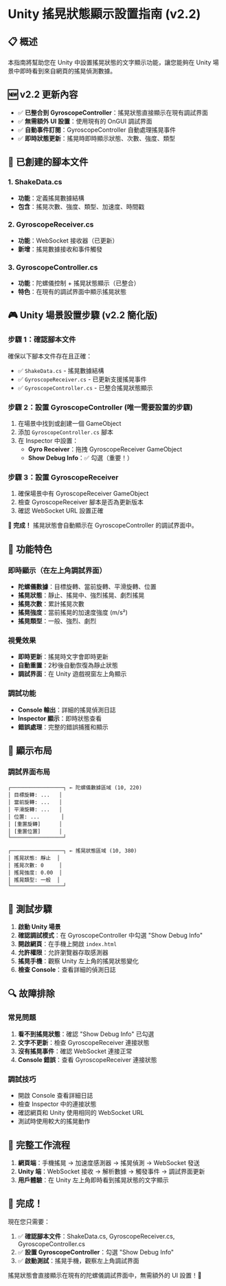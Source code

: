 # Unity 搖晃狀態顯示設置指南 (v2.2)

## 📋 概述
本指南將幫助您在 Unity 中設置搖晃狀態的文字顯示功能，讓您能夠在 Unity 場景中即時看到來自網頁的搖晃偵測數據。

## 🆕 v2.2 更新內容
- ✅ **已整合到 GyroscopeController**：搖晃狀態直接顯示在現有調試界面
- ✅ **無需額外 UI 設置**：使用現有的 OnGUI 調試界面
- ✅ **自動事件訂閱**：GyroscopeController 自動處理搖晃事件
- ✅ **即時狀態更新**：搖晃時即時顯示狀態、次數、強度、類型

## 🔧 已創建的腳本文件

### 1. ShakeData.cs
- **功能**：定義搖晃數據結構
- **包含**：搖晃次數、強度、類型、加速度、時間戳

### 2. GyroscopeReceiver.cs
- **功能**：WebSocket 接收器（已更新）
- **新增**：搖晃數據接收和事件觸發

### 3. GyroscopeController.cs
- **功能**：陀螺儀控制 + 搖晃狀態顯示（已整合）
- **特色**：在現有的調試界面中顯示搖晃狀態

## 🎮 Unity 場景設置步驟 (v2.2 簡化版)

### 步驟 1：確認腳本文件
確保以下腳本文件存在且正確：
- ✅ `ShakeData.cs` - 搖晃數據結構
- ✅ `GyroscopeReceiver.cs` - 已更新支援搖晃事件
- ✅ `GyroscopeController.cs` - 已整合搖晃狀態顯示

### 步驟 2：設置 GyroscopeController (唯一需要設置的步驟)
1. 在場景中找到或創建一個 GameObject
2. 添加 `GyroscopeController.cs` 腳本
3. 在 Inspector 中設置：
   - **Gyro Receiver**：拖拽 GyroscopeReceiver GameObject
   - **Show Debug Info**：✅ 勾選（重要！）

### 步驟 3：設置 GyroscopeReceiver
1. 確保場景中有 GyroscopeReceiver GameObject
2. 檢查 GyroscopeReceiver 腳本是否為更新版本
3. 確認 WebSocket URL 設置正確

**🎉 完成！** 搖晃狀態會自動顯示在 GyroscopeController 的調試界面中。

## 🎯 功能特色

### 即時顯示（在左上角調試界面）
- **陀螺儀數據**：目標旋轉、當前旋轉、平滑旋轉、位置
- **搖晃狀態**：靜止、搖晃中、強烈搖晃、劇烈搖晃
- **搖晃次數**：累計搖晃次數
- **搖晃強度**：當前搖晃的加速度強度 (m/s²)
- **搖晃類型**：一般、強烈、劇烈

### 視覺效果
- **即時更新**：搖晃時文字會即時更新
- **自動重置**：2秒後自動恢復為靜止狀態
- **調試界面**：在 Unity 遊戲視窗左上角顯示

### 調試功能
- **Console 輸出**：詳細的搖晃偵測日誌
- **Inspector 顯示**：即時狀態查看
- **錯誤處理**：完整的錯誤捕獲和顯示

## 🎨 顯示布局

### 調試界面布局
```
┌─────────────────┐ ← 陀螺儀數據區域 (10, 220)
│ 目標旋轉: ...   │
│ 當前旋轉: ...   │
│ 平滑旋轉: ...   │
│ 位置: ...       │
│ [重置旋轉]      │
│ [重置位置]      │
└─────────────────┘

┌─────────────────┐ ← 搖晃狀態區域 (10, 380)
│ 搖晃狀態: 靜止  │
│ 搖晃次數: 0     │
│ 搖晃強度: 0.00  │
│ 搖晃類型: 一般  │
└─────────────────┘
```

## 🚀 測試步驟

1. **啟動 Unity 場景**
2. **確認調試模式**：在 GyroscopeController 中勾選 "Show Debug Info"
3. **開啟網頁**：在手機上開啟 `index.html`
4. **允許權限**：允許瀏覽器存取感測器
5. **搖晃手機**：觀察 Unity 左上角的搖晃狀態變化
6. **檢查 Console**：查看詳細的偵測日誌

## 🔍 故障排除

### 常見問題
1. **看不到搖晃狀態**：確認 "Show Debug Info" 已勾選
2. **文字不更新**：檢查 GyroscopeReceiver 連接狀態
3. **沒有搖晃事件**：確認 WebSocket 連接正常
4. **Console 錯誤**：查看 GyroscopeReceiver 連接狀態

### 調試技巧
- 開啟 Console 查看詳細日誌
- 檢查 Inspector 中的連接狀態
- 確認網頁和 Unity 使用相同的 WebSocket URL
- 測試時使用較大的搖晃動作

## 📱 完整工作流程

1. **網頁端**：手機搖晃 → 加速度感測器 → 搖晃偵測 → WebSocket 發送
2. **Unity 端**：WebSocket 接收 → 解析數據 → 觸發事件 → 調試界面更新
3. **用戶體驗**：在 Unity 左上角即時看到搖晃狀態的文字顯示

## 🎉 完成！

現在您只需要：
1. ✅ **確認腳本文件**：ShakeData.cs, GyroscopeReceiver.cs, GyroscopeController.cs
2. ✅ **設置 GyroscopeController**：勾選 "Show Debug Info"
3. ✅ **啟動測試**：搖晃手機，觀察左上角調試界面

搖晃狀態會直接顯示在現有的陀螺儀調試界面中，無需額外的 UI 設置！🎯